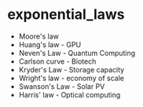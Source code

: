 # exponential_laws

- Moore's law
- Huang's law - GPU
- Neven's Law - Quantum Computing
- Carlson curve - Biotech
- Kryder's Law -  Storage capacity
- Wright's law - economy of scale
- Swanson's Law -  Solar PV
- Harris' law - Optical computing
